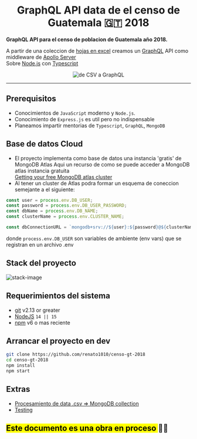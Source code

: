 <div>
  <h1 align="center">GraphQL API data de el censo de Guatemala 🇬🇹 2018</h1>
  <strong>
    GraphQL API para el censo de poblacion de Guatemala año 2018.
  </strong>
  <p>
    A partir de una coleccion de <a href="https://www.censopoblacion.gt/explorador">hojas en excel</a>
    creamos un <a href="https://graphql.org/">GraphQL</a> API como middleware de <a href="https://www.apollographql.com/docs/apollo-server/">Apollo Server</a><br>
    Sobre <a href="https://nodejs.org/en/">Node.js</a> con <a href="https://www.typescriptlang.org/">Typescript</a> 
  </p>

  <div align="center">
    <img
      alt="de CSV a GraphQL"
      src="https://icons-images.s3.us-east-2.amazonaws.com/censo-gt-2018/main_pic_censo_header1.png"
    />
  </div>
</div>

<hr />

## Prerequisitos

- Conocimientos de `JavaScript` moderno y `Node.js`.
- Conocimiento de `Express.js` es util pero no indispensable
- Planeamos impartir mentorias de `Typescript`, `GraphQL`, `MongoDB`

## Base de datos Cloud
 - El proyecto implementa como base de datos una instancia 'gratis' de MongoDB Atlas
Aqui un recurso de como se puede acceder a MongoDB atlas instancia gratuita  
[Getting your free MongoDB atlas cluster](https://www.youtube-nocookie.com/embed/rPqRyYJmx2g)
 - Al tener un cluster de Atlas podra formar un esquema de coneccion semejante a el siguiente:
```typescript
const user = process.env.DB_USER;
const password = process.env.DB_USER_PASSWORD;
const dbName = process.env.DB_NAME;
const clusterName = process.env.CLUSTER_NAME;

const dbConnectionURL = `mongodb+srv://${user}:${password}@${clusterName}.h8rwn.mongodb.net/${dbName}?retryWrites=true&w=majority`;
```
donde `process.env.DB_USER` son variables de ambiente (env vars) que se registran en un archivo .env

## Stack del proyecto

![stack-image](https://icons-images.s3.us-east-2.amazonaws.com/censo-gt-2018/censo-gt-2018_stack1.png)

## Requerimientos del sistema

- [git][git] v2.13 or greater
- [NodeJS][node] `14 || 15`
- [npm][npm] v6 o mas reciente

## Arrancar el proyecto en dev

```bash
git clone https://github.com/renato1010/censo-gt-2018
cd censo-gt-2018
npm install
npm start
```

## Extras
 - [Procesamiento de data .csv => MongoDB collection](data-piping.md)
 - [Testing](testing.md)

<h2><mark>Este documento es una obra en proceso </mark>🤙🏼</h2>

<!-- prettier-ignore-start -->
[npm]: https://www.npmjs.com/
[node]: https://nodejs.org
[git]: https://git-scm.com/
<!-- prettier-ignore-end -->

